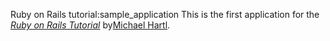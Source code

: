 Ruby on Rails tutorial:sample_application
This is the first application for the
[*Ruby on Rails Tutorial*](http://railstutorial.jp/)
by[Michael Hartl](http://michaelhartl.com/).
